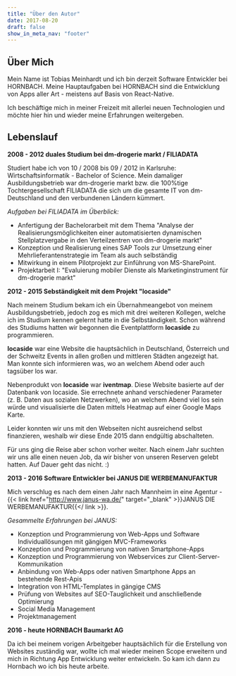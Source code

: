 ```yaml
---
title: "Über den Autor"
date: 2017-08-20
draft: false
show_in_meta_nav: "footer"
---
```


## Über Mich

Mein Name ist Tobias Meinhardt und ich bin derzeit Software Entwickler bei HORNBACH. Meine Hauptaufgaben bei HORNBACH sind die Entwicklung von Apps aller Art - meistens auf Basis von React-Native.

Ich beschäftige mich in meiner Freizeit mit allerlei neuen Technologien und möchte hier hin und wieder meine Erfahrungen weitergeben.

## Lebenslauf

**2008 - 2012 duales Studium bei dm-drogerie markt / FILIADATA**

Studiert habe ich von 10 / 2008 bis 09 / 2012 in Karlsruhe: Wirtschaftsinformatik - Bachelor of Science. Mein damaliger Ausbildungsbetrieb war dm-drogerie markt bzw. die 100%tige Tochtergesellschaft FILIADATA die sich um die gesamte IT von dm-Deutschland und den verbundenen Ländern kümmert.

*Aufgaben bei FILIADATA im Überblick:*

- Anfertigung der Bachelorarbeit mit dem Thema "Analyse der Realisierungsmöglichkeiten einer automatisierten dynamischen Stellplatzvergabe in den Verteilzentren von dm-drogerie markt"
- Konzeption und Realisierung eines SAP Tools zur Umsetzung einer Mehrlieferantenstrategie im Team als auch selbständig
- Mitwirkung in einem Pilotprojekt zur Einführung von MS-SharePoint.
- Projektarbeit I: "Evaluierung mobiler Dienste als Marketinginstrument für dm-drogerie markt"

**2012 - 2015 Sebständigkeit mit dem Projekt "locaside"**

Nach meinem Studium bekam ich ein Übernahmeangebot von meinem Ausbildungsbetrieb, jedoch zog es mich mit drei weiteren Kollegen, welche ich im Studium kennen gelernt hatte in die Selbständigkeit. Schon während des Studiums hatten wir begonnen die Eventplattform **locaside** zu programmieren.

**locaside** war eine Website die hauptsächlich in Deutschland, Österreich und der Schweitz Events in allen großen und mittleren Städten angezeigt hat. Man konnte sich informieren was, wo an welchem Abend oder auch tagsüber los war.

Nebenprodukt von **locaside** war **iventmap**. Diese Website basierte auf der Datenbank von locaside. Sie errechnete anhand verschiedener Parameter (z. B. Daten aus sozialen Netzwerken), wo an welchem Abend viel los sein würde und visualisierte die Daten mittels Heatmap auf einer Google Maps Karte.

Leider konnten wir uns mit den Webseiten nicht ausreichend selbst finanzieren, weshalb wir diese Ende 2015 dann endgültig abschalteten.

Für uns ging die Reise aber schon vorher weiter. Nach einem Jahr suchten wir uns alle einen neuen Job, da wir bisher von unseren Reserven gelebt hatten. Auf Dauer geht das nicht. :)

**2013 - 2016 Software Entwickler bei JANUS DIE WERBEMANUFAKTUR**

Mich verschlug es nach dem einen Jahr nach Mannheim in eine Agentur - {{< link href="http://www.janus-wa.de/" target="_blank" >}}JANUS DIE WERBEMANUFAKTUR{{</ link >}}.

*Gesammelte Erfahrungen bei JANUS:*

- Konzeption und Programmierung von Web-Apps und Software Individuallösungen mit gängigen MVC-Frameworks
- Konzeption und Programmierung von nativen Smartphone-Apps
- Konzeption und Programmierung von Webservices zur Client-Server-Kommunikation
- Anbindung von Web-Apps oder nativen Smartphone Apps an bestehende Rest-Apis
- Integration von HTML-Templates in gängige CMS
- Prüfung von Websites auf SEO-Tauglichkeit und anschließende Optimierung
- Social Media Management
- Projektmanagement

**2016 - heute HORNBACH Baumarkt AG**

Da ich bei meinem vorigen Arbeitgeber hauptsächlich für die Erstellung von Websites zuständig war, wollte ich mal wieder meinen Scope erweitern und mich in Richtung App Entwicklung weiter entwickeln. So kam ich dann zu Hornbach wo ich bis heute arbeite.
